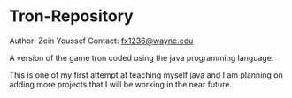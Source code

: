 # Tron-Repository

Author: Zein Youssef
Contact: fx1236@wayne.edu

A version of the game tron coded using the java programming language.

This is one of my first attempt at teaching myself java and I am planning on adding more projects that I will be working
in the near future.
